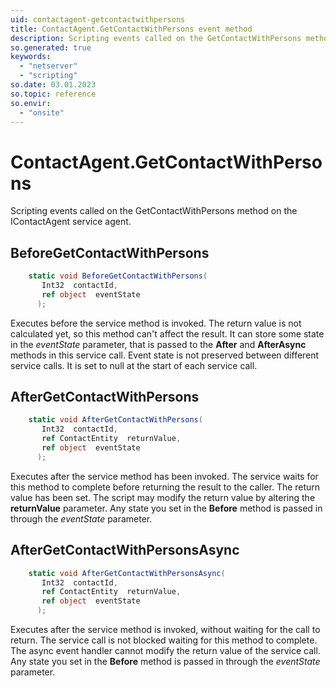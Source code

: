 ```yaml
---
uid: contactagent-getcontactwithpersons
title: ContactAgent.GetContactWithPersons event method
description: Scripting events called on the GetContactWithPersons method on the ContactAgent service agent.
so.generated: true
keywords:
  - "netserver"
  - "scripting"
so.date: 03.01.2023
so.topic: reference
so.envir:
  - "onsite"
---
```

# ContactAgent.GetContactWithPersons

Scripting events called on the <see cref='M:SuperOffice.CRM.Services.IContactAgent.GetContactWithPersons'>GetContactWithPersons</see> method on the <see cref='IContactAgent'>IContactAgent</see>  service agent.

## BeforeGetContactWithPersons
```cs
    static void BeforeGetContactWithPersons(
       Int32  contactId,
       ref object  eventState
      );
```
Executes before the service method is invoked.
The return value is not calculated yet, so this method can't affect the result.
It can store some state in the *eventState* parameter, that is passed to the **After** and **AfterAsync** methods in this service call.
Event state is not preserved between different service calls. It is set to null at the start of each service call.
## AfterGetContactWithPersons
```cs
    static void AfterGetContactWithPersons(
       Int32  contactId,
       ref ContactEntity  returnValue,
       ref object  eventState
      );
```
Executes after the service method has been invoked. The service waits for this method to complete before returning the result to the caller.
The return value has been set. The script may modify the return value by altering the **returnValue** parameter.
Any state you set in the **Before** method is passed in through the *eventState* parameter.
## AfterGetContactWithPersonsAsync
```cs
    static void AfterGetContactWithPersonsAsync(
       Int32  contactId,
       ref ContactEntity  returnValue,
       ref object  eventState
      );
```
Executes after the service method is invoked, without waiting for the call to return.
The service call is not blocked waiting for this method to complete.
The async event handler cannot modify the return value of the service call.
Any state you set in the **Before** method is passed in through the *eventState* parameter.

